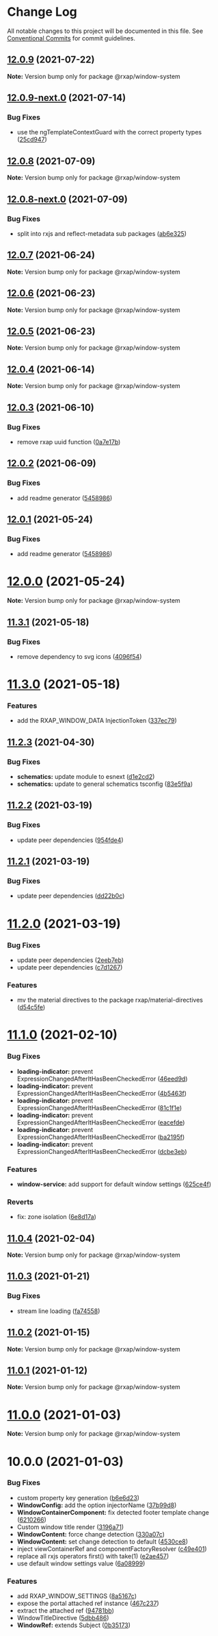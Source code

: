 # Change Log

All notable changes to this project will be documented in this file.
See [Conventional Commits](https://conventionalcommits.org) for commit guidelines.

## [12.0.9](https://gitlab.com/rxap/packages/compare/@rxap/window-system@12.0.9-next.0...@rxap/window-system@12.0.9) (2021-07-22)

**Note:** Version bump only for package @rxap/window-system





## [12.0.9-next.0](https://gitlab.com/rxap/packages/compare/@rxap/window-system@12.0.8...@rxap/window-system@12.0.9-next.0) (2021-07-14)


### Bug Fixes

* use the ngTemplateContextGuard with the correct property types ([25cd947](https://gitlab.com/rxap/packages/commit/25cd94774f65f16ef40ab775e1093bec806d765b))





## [12.0.8](https://gitlab.com/rxap/packages/compare/@rxap/window-system@12.0.8-next.0...@rxap/window-system@12.0.8) (2021-07-09)

**Note:** Version bump only for package @rxap/window-system





## [12.0.8-next.0](https://gitlab.com/rxap/packages/compare/@rxap/window-system@12.0.7...@rxap/window-system@12.0.8-next.0) (2021-07-09)


### Bug Fixes

* split into rxjs and reflect-metadata sub packages ([ab6e325](https://gitlab.com/rxap/packages/commit/ab6e32562dbed73752165f3568624f8d3417d7ee))





## [12.0.7](https://gitlab.com/rxap/packages/compare/@rxap/window-system@12.0.6...@rxap/window-system@12.0.7) (2021-06-24)

**Note:** Version bump only for package @rxap/window-system





## [12.0.6](https://gitlab.com/rxap/packages/compare/@rxap/window-system@12.0.5...@rxap/window-system@12.0.6) (2021-06-23)

**Note:** Version bump only for package @rxap/window-system





## [12.0.5](https://gitlab.com/rxap/packages/compare/@rxap/window-system@12.0.4...@rxap/window-system@12.0.5) (2021-06-23)

**Note:** Version bump only for package @rxap/window-system





## [12.0.4](https://gitlab.com/rxap/packages/compare/@rxap/window-system@12.0.3...@rxap/window-system@12.0.4) (2021-06-14)

**Note:** Version bump only for package @rxap/window-system





## [12.0.3](https://gitlab.com/rxap/packages/compare/@rxap/window-system@12.0.2...@rxap/window-system@12.0.3) (2021-06-10)


### Bug Fixes

* remove rxap uuid function ([0a7e17b](https://gitlab.com/rxap/packages/commit/0a7e17b89470bb946b7806ac074a681838195c91))





## [12.0.2](https://gitlab.com/rxap/packages/compare/@rxap/window-system@11.3.2...@rxap/window-system@12.0.2) (2021-06-09)


### Bug Fixes

* add readme generator ([5458986](https://gitlab.com/rxap/packages/commit/5458986a9dc3f0d437ad0444ee5baf5749877df0))





## [12.0.1](https://gitlab.com/rxap/packages/compare/@rxap/window-system@12.0.0...@rxap/window-system@12.0.1) (2021-05-24)


### Bug Fixes

* add readme generator ([5458986](https://gitlab.com/rxap/packages/commit/5458986a9dc3f0d437ad0444ee5baf5749877df0))





# [12.0.0](https://gitlab.com/rxap/packages/compare/@rxap/window-system@11.3.1...@rxap/window-system@12.0.0) (2021-05-24)

**Note:** Version bump only for package @rxap/window-system





## [11.3.1](https://gitlab.com/rxap/packages/compare/@rxap/window-system@11.3.0...@rxap/window-system@11.3.1) (2021-05-18)


### Bug Fixes

* remove dependency to svg icons ([4096f54](https://gitlab.com/rxap/packages/commit/4096f54d39e877d6302c014555bf26c1a2a73819))





# [11.3.0](https://gitlab.com/rxap/packages/compare/@rxap/window-system@11.2.3...@rxap/window-system@11.3.0) (2021-05-18)


### Features

* add the RXAP_WINDOW_DATA InjectionToken ([337ec79](https://gitlab.com/rxap/packages/commit/337ec79d11a78d4e7699e9a54e16fb254df45a94))





## [11.2.3](https://gitlab.com/rxap/packages/compare/@rxap/window-system@11.2.2...@rxap/window-system@11.2.3) (2021-04-30)


### Bug Fixes

* **schematics:** update module to esnext ([d1e2cd2](https://gitlab.com/rxap/packages/commit/d1e2cd252f3866471935131187b3acaefe2cca82))
* **schematics:** update to general schematics tsconfig ([83e5f9a](https://gitlab.com/rxap/packages/commit/83e5f9a0cf1810686a503425d87a5e4ae30b8c84))





## [11.2.2](https://gitlab.com/rxap/packages/compare/@rxap/window-system@11.2.1...@rxap/window-system@11.2.2) (2021-03-19)


### Bug Fixes

* update peer dependencies ([954fde4](https://gitlab.com/rxap/packages/commit/954fde47836ff0c1f25a77c33ff871ddc7685b6c))





## [11.2.1](https://gitlab.com/rxap/packages/compare/@rxap/window-system@11.2.0...@rxap/window-system@11.2.1) (2021-03-19)


### Bug Fixes

* update peer dependencies ([dd22b0c](https://gitlab.com/rxap/packages/commit/dd22b0ce053bc266c7aea659a2faf3be39f424e7))





# [11.2.0](https://gitlab.com/rxap/packages/compare/@rxap/window-system@11.1.0...@rxap/window-system@11.2.0) (2021-03-19)


### Bug Fixes

* update peer dependencies ([2eeb7eb](https://gitlab.com/rxap/packages/commit/2eeb7eb85eedd6d610e855dc1724c7153cf01fd0))
* update peer dependencies ([c7d1267](https://gitlab.com/rxap/packages/commit/c7d12671f3efc198985cddee92caa2558e74b023))


### Features

* mv the material directives to the package rxap/material-directives ([d54c5fe](https://gitlab.com/rxap/packages/commit/d54c5feaecf49f84b64f7ff327eb3496b00122b6))





# [11.1.0](https://gitlab.com/rxap/packages/compare/@rxap/window-system@11.0.4...@rxap/window-system@11.1.0) (2021-02-10)


### Bug Fixes

* **loading-indicator:** prevent ExpressionChangedAfterItHasBeenCheckedError ([46eed9d](https://gitlab.com/rxap/packages/commit/46eed9d377c86aee6572ff1daf4de215a568ca1c))
* **loading-indicator:** prevent ExpressionChangedAfterItHasBeenCheckedError ([4b5463f](https://gitlab.com/rxap/packages/commit/4b5463f77d9da1c3d476e1ae6952dd1fe16996a2))
* **loading-indicator:** prevent ExpressionChangedAfterItHasBeenCheckedError ([81c1f1e](https://gitlab.com/rxap/packages/commit/81c1f1e6ff5acd3115fa5da853b2844a6a4614e3))
* **loading-indicator:** prevent ExpressionChangedAfterItHasBeenCheckedError ([eacefde](https://gitlab.com/rxap/packages/commit/eacefde8aa5901aa629875b236cf9d829737c6ca))
* **loading-indicator:** prevent ExpressionChangedAfterItHasBeenCheckedError ([ba2195f](https://gitlab.com/rxap/packages/commit/ba2195f7a3941ab48b15f9b900e888211f61bbac))
* **loading-indicator:** prevent ExpressionChangedAfterItHasBeenCheckedError ([dcbe3eb](https://gitlab.com/rxap/packages/commit/dcbe3ebb6ad87c0ad128db712e9a658c25f38f06))


### Features

* **window-service:** add support for default window settings ([625ce4f](https://gitlab.com/rxap/packages/commit/625ce4f8cadf6196d9bfdff2a945c1d32c05fcae))


### Reverts

* fix: zone isolation ([6e8d17a](https://gitlab.com/rxap/packages/commit/6e8d17ab0c9cdb46bfd71142d4243b30eb9e74e6))





## [11.0.4](https://gitlab.com/rxap/packages/compare/@rxap/window-system@11.0.3...@rxap/window-system@11.0.4) (2021-02-04)

**Note:** Version bump only for package @rxap/window-system





## [11.0.3](https://gitlab.com/rxap/packages/compare/@rxap/window-system@10.2.1...@rxap/window-system@11.0.3) (2021-01-21)


### Bug Fixes

* stream line loading ([fa74558](https://gitlab.com/rxap/packages/commit/fa745582bb06e2af69aee9ee6e1f25e09f4550fe))





## [11.0.2](https://gitlab.com/rxap/packages/compare/@rxap/window-system@11.0.1...@rxap/window-system@11.0.2) (2021-01-15)

**Note:** Version bump only for package @rxap/window-system





## [11.0.1](https://gitlab.com/rxap/packages/compare/@rxap/window-system@11.0.0...@rxap/window-system@11.0.1) (2021-01-12)

**Note:** Version bump only for package @rxap/window-system





# [11.0.0](https://gitlab.com/rxap/packages/compare/@rxap/window-system@10.0.0...@rxap/window-system@11.0.0) (2021-01-03)

**Note:** Version bump only for package @rxap/window-system





# 10.0.0 (2021-01-03)


### Bug Fixes

* custom property key generation ([b6e6d23](https://gitlab.com/rxap/packages/commit/b6e6d23215f0b35e0de2d35003b186a3d435b8e4))
* **WindowConfig:** add the option injectorName ([37b99d8](https://gitlab.com/rxap/packages/commit/37b99d8e0eddf5b78a676af221333d262b2fd1b5))
* **WindowContainerComponent:** fix detected footer template change ([6210266](https://gitlab.com/rxap/packages/commit/6210266e0c94de0adbba440a0b7934c712ed5bc5))
* Custom window title render ([3196a71](https://gitlab.com/rxap/packages/commit/3196a71e883090bfdd2e0c3f7ccf822eaf2e0b14))
* **WindowContent:** force change detection ([330a07c](https://gitlab.com/rxap/packages/commit/330a07c23512f512c4bd3aede269d5c3cc4877b1))
* **WindowContent:** set change detection to default ([4530ce8](https://gitlab.com/rxap/packages/commit/4530ce8fd9abe0109b979f3fef22329fb08b5485))
* inject viewContainerRef and componentFactoryResolver ([c49e401](https://gitlab.com/rxap/packages/commit/c49e40101bb8f0026033d9fcdc8f2c58c59fb00b))
* replace all rxjs operators first() with take(1) ([e2ae457](https://gitlab.com/rxap/packages/commit/e2ae45771c8b01f30fc1a00f962e067d610296b7))
* use default window settings value ([6a08999](https://gitlab.com/rxap/packages/commit/6a089999d50bb24181eed10fbd3eb4fc72a3e879))


### Features

* add RXAP_WINDOW_SETTINGS ([8a5167c](https://gitlab.com/rxap/packages/commit/8a5167c891d9838e9cebd4f19faa8261122e599c))
* expose the portal attached ref instance ([467c237](https://gitlab.com/rxap/packages/commit/467c237e399ccb9220c9583ed369df5e575094a3))
* extract the attached ref ([94781bb](https://gitlab.com/rxap/packages/commit/94781bb7c3af15384d17ca272a53ea2d49a548ae))
* WindowTitleDirective ([5dbb486](https://gitlab.com/rxap/packages/commit/5dbb486d8b836b5b4cb85b0d1b110d00b931b68a))
* **WindowRef:** extends Subject ([0b35173](https://gitlab.com/rxap/packages/commit/0b35173b35797a03b295facb448beb945cde35fb))
